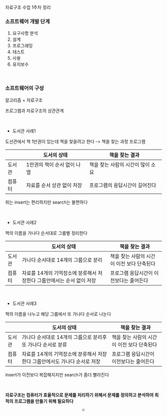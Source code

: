 자료구조 수업 1주차 정리



### 소프트웨어 개발 단계

1. 요구사항 분석
2. 설계
3. 프로그래밍
4. 테스트
5. 사용
6. 유지보수

&nbsp;

### 소프트웨어의 구성

알고리즘 + 자료구조

프로그램과 자료구조의 상관관계

&nbsp;

* 도서관 사례1

도선관에서 책 1만권이 있는데 책을 찾을려고 한다 -> 책을 찾는 과정 프로그램

|        | 도서의 상태                 | 책을 찾는 결과                    |
| ------ | --------------------------- | --------------------------------- |
| 도서관 | 1만권의 책이 순서 없이 나열 | 책을 찾는 사람의 시간이 많이 소요 |
| 컴퓨터 | 자료를 순서 상관 없이 저장  | 프로그램의 응답시간이 길어진다    |

위는 insert는 편리하지만 search는 불편하다

&nbsp;

* 도서관 사례2

책의 이름을 가나다 순서대로 그룹별 정리한다

|        | 도서의 상태                                                  | 책을 찾는 결과                             |
| ------ | ------------------------------------------------------------ | ------------------------------------------ |
| 도서관 | 가나다 순서대로 14개의 그룹으로 분리                         | 책을 찾는 사람의 시간이 이전 보다 단축된다 |
| 컴퓨터 | 자료를 14개의 기억장소에 분류해서 저장한다 그룹안에서는 순서 없이 저장 | 프로그램 응답시간이 이전보다는 줄어든다    |

&nbsp;

* 도서관 사례3

책의 이름을 나누고 해당 그룹에서 또 가나다 순서로 나눈다



|        | 도서의 상태                                                  | 책을 찾는 결과                             |
| ------ | ------------------------------------------------------------ | ------------------------------------------ |
| 도서관 | 가나다 순서대로 14개의 그룹으로 분리후 또 가나다 순서로 분류 | 책을 찾는 사람의 시간이 이전 보다 단축된다 |
| 컴퓨터 | 자료를 14개의 기억장소에 분류해서 저장한다 그룹안에서도 가나다 순서로 저장 | 프로그램 응답시간이 이전보다는 줄어든다    |

insert가 이전보다 복잡해지지만 search가 좀더 빨라진다

&nbsp;

**자료구조는 컴퓨터가 효율적으로 문제를 처리하기 위해서 문제를 정의하고 분석하여 최적의 프로그램을 만들기 위해 필요하다**

 <center>
<img src="https://user-images.githubusercontent.com/80758613/232314253-b92b6c64-755c-4777-ad9c-c2ceac6fa4c8.png" style="zoom:50%;">
</center>

